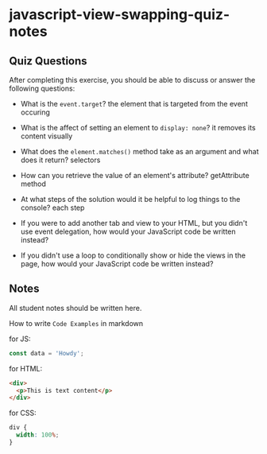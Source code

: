 # javascript-view-swapping-quiz-notes

## Quiz Questions

After completing this exercise, you should be able to discuss or answer the following questions:

- What is the `event.target`?
  the element that is targeted from the event occuring
- What is the affect of setting an element to `display: none`?
  it removes its content visually
- What does the `element.matches()` method take as an argument and what does it return?
  selectors
- How can you retrieve the value of an element's attribute?
  getAttribute method
- At what steps of the solution would it be helpful to log things to the console?
  each step
- If you were to add another tab and view to your HTML, but you didn't use event delegation, how would your JavaScript code be written instead?

- If you didn't use a loop to conditionally show or hide the views in the page, how would your JavaScript code be written instead?

## Notes

All student notes should be written here.

How to write `Code Examples` in markdown

for JS:

```javascript
const data = 'Howdy';
```

for HTML:

```html
<div>
  <p>This is text content</p>
</div>
```

for CSS:

```css
div {
  width: 100%;
}
```
